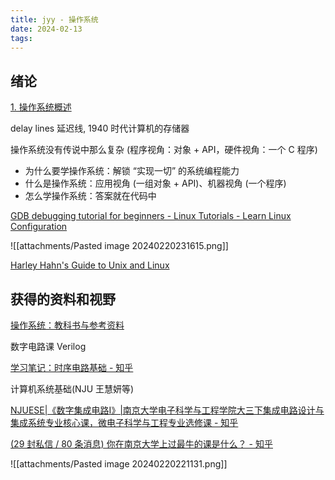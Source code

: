 ```yaml
---
title: jyy - 操作系统
date: 2024-02-13
tags:
---
```


## 绪论

[1. 操作系统概述](https://jyywiki.cn/OS/2023/build/lect1.ipynb.html)

delay lines 延迟线, 1940 时代计算机的存储器

操作系统没有传说中那么复杂 (程序视角：对象 + API，硬件视角：一个 C 程序)

- 为什么要学操作系统：解锁 “实现一切” 的系统编程能力
- 什么是操作系统：应用视角 (一组对象 + API)、机器视角 (一个程序)
- 怎么学操作系统：答案就在代码中

[GDB debugging tutorial for beginners - Linux Tutorials - Learn Linux Configuration](https://linuxconfig.org/gdb-debugging-tutorial-for-beginners)

![[attachments/Pasted image 20240220231615.png]]


[Harley Hahn's Guide to Unix and Linux](https://www.harley.com/unix-book/book/chapters/home.html)



## 获得的资料和视野

[操作系统：教科书与参考资料](https://jyywiki.cn/OS/OS_References.html)

数字电路课 Verilog

[学习笔记：时序电路基础 - 知乎](https://zhuanlan.zhihu.com/p/150137008)

计算机系统基础(NJU 王慧妍等)

[NJUESE|《数字集成电路I》|南京大学电子科学与工程学院大三下集成电路设计与集成系统专业核心课，微电子科学与工程专业选修课 - 知乎](https://zhuanlan.zhihu.com/p/463370754)

[(29 封私信 / 80 条消息) 你在南京大学上过最牛的课是什么？ - 知乎](https://www.zhihu.com/question/356467344)

![[attachments/Pasted image 20240220221131.png]]